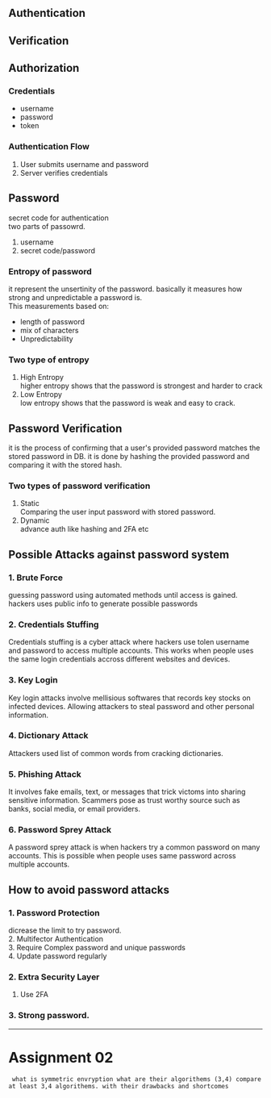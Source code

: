 
## Authentication 
## Verification
## Authorization

### Credentials
* username
* password
* token

### Authentication Flow
1. User submits username and password
2. Server verifies credentials

## Password
secret code for authentication <br>
two parts of passowrd.
1. username
2. secret code/password

### Entropy of password
it represent the unsertinity of the password. basically it measures how strong and unpredictable a password is.<br>
This measurements based on:
* length of password
* mix of characters
* Unpredictability

### Two type of entropy
1. High Entropy <br>
higher entropy shows that the password is strongest and harder to crack
2. Low Entropy<br>
low entropy shows that the password is weak and easy to crack.


## Password Verification
it is the process of confirming that a user's provided password matches the stored password in DB.
it is done by hashing the provided password and comparing it with the stored hash.

### Two types of password verification
1. Static <br>
Comparing the user input password with stored password.
2. Dynamic <br>
advance auth like hashing and 2FA etc

## Possible Attacks against password system
### 1. Brute Force
guessing password using automated methods until access is gained. hackers uses public info to generate possible passwords
### 2. Credentials Stuffing
Credentials stuffing is a cyber attack where hackers use tolen username and password to access multiple accounts. This works when people uses the same login credentials accross different websites and devices. 
### 3. Key Login
Key login attacks involve mellisious softwares that records key stocks on infected devices. Allowing attackers to steal password and other personal information.
### 4. Dictionary Attack 
Attackers used list of common words from cracking dictionaries.
### 5. Phishing Attack
It involves fake emails, text, or messages that trick victoms into sharing sensitive information. Scammers pose as trust worthy source such as banks,  social media, or email providers. 
### 6. Password Sprey Attack
A password sprey attack is when hackers try a common password on many accounts. This is possible when people uses same password across multiple accounts. 

## How to avoid password attacks
### 1. Password Protection
dicrease the limit to try password. <br>
2. Multifector Authentication <br>
3. Require Complex password and unique passwords<br>
4. Update password regularly<br>

### 2. Extra Security Layer
1. Use 2FA<br>

### 3. Strong password.

<hr> 

# Assignment 02
`
what is symmetric envryption
what are their algorithems (3,4)
compare at least 3,4 algorithems. with their drawbacks and shortcomes`